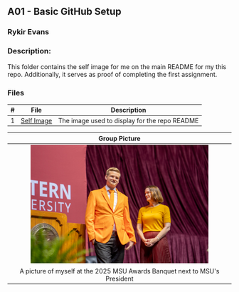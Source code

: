## A01 - Basic GitHub Setup
### Rykir Evans
### Description:

This folder contains the self image for me on the main README for my this repo. Additionally, it serves as proof of completing the first assignment.


### Files

|   #   | File                                                          | Description                                        |
| :---: | ------------------------------------------------------------- | -------------------------------------------------- |
|   1   | [Self Image](./self_image.jpg)                                | The image used to display for the repo README      |

|                                Group Picture                               |
| :------------------------------------------------------------------------: |
|  <img src="self_image.jpg" width="400">                                    |
| A picture of myself at the 2025 MSU Awards Banquet next to MSU's President |





